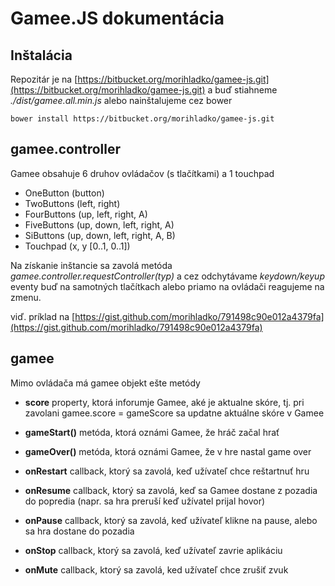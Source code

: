 Gamee.JS dokumentácia
=====================

Inštalácia
----------

Repozitár je na [https://bitbucket.org/morihladko/gamee-js.git](https://bitbucket.org/morihladko/gamee-js.git) a buď stiahneme *./dist/gamee.all.min.js* alebo nainštalujeme cez bower

`bower install https://bitbucket.org/morihladko/gamee-js.git`

gamee.controller
----------------

Gamee obsahuje 6 druhov ovládačov (s tlačítkami) a 1 touchpad

 * OneButton (button)
 * TwoButtons (left, right)
 * FourButtons (up, left, right, A)
 * FiveButtons (up, down, left, right, A)
 * SiButtons (up, down, left, right, A, B)
 * Touchpad (x, y [0..1, 0..1])

Na získanie inštancie sa zavolá metóda *gamee.controller.requestController(typ)* a cez odchytávame *keydown/keyup* eventy buď na samotných tlačítkach alebo priamo na ovládači reagujeme na zmenu.

viď. príklad na [https://gist.github.com/morihladko/791498c90e012a4379fa](https://gist.github.com/morihladko/791498c90e012a4379fa)

gamee
-----
Mimo ovládača má gamee objekt ešte metódy

 * **score** property, ktorá inforumje Gamee, aké je aktualne skóre, tj. pri zavolani gamee.score = gameScore sa updatne aktuálne skóre v Gamee
 * **gameStart()** metóda, ktorá oznámi Gamee, že hráč začal hrať
 * **gameOver()** metóda, ktorá oznámi Gamee, že v hre nastal game over
	
 * **onRestart** callback, ktorý sa zavolá, keď užívateľ chce reštartnuť hru
 * **onResume** callback, ktorý sa zavolá, keď sa Gamee dostane z pozadia do popredia (napr. sa hra preruší keď užívatel prijal hovor)
 * **onPause** callback, ktorý sa zavolá, keď užívateľ klikne na pause, alebo sa hra dostane do pozadia
 * **onStop** callback, ktorý sa zavolá, keď užívateľ zavrie aplikáciu
 * **onMute** callback, ktorý sa zavolá, ked užívateľ chce zrušiť zvuk

